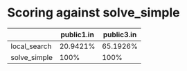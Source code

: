# Scoring against solve_simple

| | public1.in | public3.in |
| --- | --- | --- |
| local_search|  20.9421% |  65.1926% |
| solve_simple|  100% |  100% |
